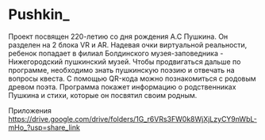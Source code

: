 # Pushkin_
Проект посвящен 220-летию со дня рождения А.С Пушкина. Он разделен на 2 блока VR и AR.
Надевая очки виртуальной реальности, ребенок попадает в филиал Болдинского музея-заповедника - Нижегородский пушкинский музей. Чтобы продвигаться дальше по программе, необходимо знать пушкинскую поэзию и отвечать на вопросы квеста. 
С помощью QR-кода можно познакомиться с родовым древом поэта. Программа покажет информацию о родственниках Пушкина и стихи, которые он посвятил своим родным.

Приложения
https://drive.google.com/drive/folders/1G_r6VRs3FW0k8WjXjLzyCY9nWbL-mHo_?usp=share_link
